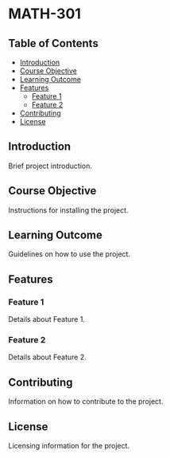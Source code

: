 # MATH-301

## Table of Contents
- [Introduction](#introduction)
- [Course Objective](#Course-Objective)
- [Learning Outcome](#Learning-outcome)
- [Features](#features)
  - [Feature 1](#feature-1)
  - [Feature 2](#feature-2)
- [Contributing](#contributing)
- [License](#license)

## Introduction
Brief project introduction.

## Course Objective
Instructions for installing the project.

## Learning Outcome
Guidelines on how to use the project.

## Features
### Feature 1
Details about Feature 1.

### Feature 2
Details about Feature 2.

## Contributing
Information on how to contribute to the project.

## License
Licensing information for the project.
                    


